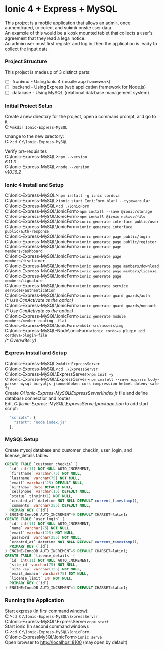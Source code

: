 # Ionic 4 + Express + MySQL

This project is a mobile application that allows an admin, once authenticated, to collect and submit onsite user data.<br/>
An example of this would be a kiosk mounted tablet that collects a user's agreement that they read a legal notice.<br/>
An admin user must first register and log in, then the application is ready to collect the input data.<br/>

### Project Structure

This project is made up of 3 distinct parts:<br/>
- [ ] frontend - Using Ionic 4 (mobile app framework)<br/>
- [ ] backend - Using Express (web application framework for Node.js)<br/>
- [ ] database - Using MySQL (relational database management system)<br/>

### Initial Project Setup

Create a new directory for the project, open a command prompt, and go to it<br/>
C:\>`mkdir Ionic-Express-MySQL`<br/>

Change to the new directory:<br/>
C:\>`cd C:\Ionic-Express-MySQL`

Verify pre-requisites:<br/>
C:\Ionic-Express-MySQL>`npm --version`<br/>
*6.11.3*<br/>
C:\Ionic-Express-MySQL>`node --version`<br/>
*v10.16.2*

### Ionic 4 Install and Setup
C:\Ionic-Express-MySQL>`npm install -g ionic cordova`<br/>
C:\Ionic-Express-MySQL>`ionic start IonicForm blank --type=angular`<br/>
C:\Ionic-Express-MySQL>`cd .\IonicForm`<br/>
C:\Ionic-Express-MySQL\IonicForm>`npm install --save @ionic/storage`<br/>
C:\Ionic-Express-MySQL\IonicForm>`npm install @ionic-native/file`<br/>
C:\Ionic-Express-MySQL\IonicForm>`ionic generate interface public/user`<br/>
C:\Ionic-Express-MySQL\IonicForm>`ionic generate interface public/auth-response`<br/>
C:\Ionic-Express-MySQL\IonicForm>`ionic generate page public/login`<br/>
C:\Ionic-Express-MySQL\IonicForm>`ionic generate page public/register`<br/>
C:\Ionic-Express-MySQL\IonicForm>`ionic generate page members/dashboard`<br/>
C:\Ionic-Express-MySQL\IonicForm>`ionic generate page members/disclaimer`<br/>
C:\Ionic-Express-MySQL\IonicForm>`ionic generate page members/download`<br/>
C:\Ionic-Express-MySQL\IonicForm>`ionic generate page members/license`<br/>
C:\Ionic-Express-MySQL\IonicForm>`ionic generate page members/signature`<br/>
C:\Ionic-Express-MySQL\IonicForm>`ionic generate service services/authentication`<br/>
C:\Ionic-Express-MySQL\IonicForm>`ionic generate guard guards/auth`<br/>
*(\* Use CanActivate as the option)*<br/>
C:\Ionic-Express-MySQL\IonicForm>`ionic generate guard guards/nonauth`<br/>
*(\* Use CanActivate as the option)*<br/>
C:\Ionic-Express-MySQL\IonicForm>`ionic generate module members/member-routing –flat`<br/>
C:\Ionic-Express-MySQL\IonicForm>`mkdir src\assets\img`<br/>
C:\Ionic-Express-MySQL-Node\IonicForm>`ionic cordova plugin add cordova-plugin-file`<br/>
*(\* Overwrite: y)*<br/>

### Express Install and Setup
C:\Ionic-Express-MySQL>`mkdir ExpressServer`<br/>
C:\Ionic-Express-MySQL>`cd .\ExpressServer`<br/>
C:\Ionic-Express-MySQL\ExpressServer>`npm init –y`<br/>
C:\Ionic-Express-MySQL\ExpressServer>`npm install --save express body-parser mysql bcryptjs jsonwebtoken cors compression helmet dotenv-safe fs`<br/>
Create *C:\Ionic-Express-MySQL\ExpressServer\index.js* file and define database connection and routes<br/>
Edit *C:\Ionic-Express-MySQL\ExpressServer\package.json* to add start script:<br/>
```javascript
  "scripts": {
    "start": "node index.js"
  },
```  

### MySQL Setup
Create mysql database and customer_checkin, user_login, and license_details tables<br/>
```sql
CREATE TABLE `customer_checkin` (
  `id` int(11) NOT NULL AUTO_INCREMENT,
  `firstname` varchar(75) NOT NULL,
  `lastname` varchar(75) NOT NULL,
  `email` varchar(125) DEFAULT NULL,
  `birthday` date DEFAULT NULL,
  `cellphone` varchar(15) DEFAULT NULL,
  `status` tinyint(1) NOT NULL,
  `created_at` datetime NOT NULL DEFAULT current_timestamp(),
  `comments` varchar(255) DEFAULT NULL,
  PRIMARY KEY (`id`)
) ENGINE=InnoDB AUTO_INCREMENT=9 DEFAULT CHARSET=latin1;
CREATE TABLE `user_login` (
  `id` int(11) NOT NULL AUTO_INCREMENT,
  `name` varchar(75) NOT NULL,
  `email` varchar(125) NOT NULL,
  `password` varchar(255) NOT NULL,
  `created_at` datetime NOT NULL DEFAULT current_timestamp(),
  PRIMARY KEY (`id`)
) ENGINE=InnoDB AUTO_INCREMENT=5 DEFAULT CHARSET=latin1;
CREATE TABLE `license_details` (
  `id` int(11) NOT NULL AUTO_INCREMENT,
  `site_id` varchar(75) NOT NULL,
  `site_key` varchar(125) NOT NULL,
  `email_domain` varchar(75) NOT NULL,
  `license_limit` INT NOT NULL,
  PRIMARY KEY (`id`)
) ENGINE=InnoDB AUTO_INCREMENT=1 DEFAULT CHARSET=latin1;
```  

### Running the Application

Start express (In first command window):<br/>
C:\>`cd C:\Ionic-Express-MySQL\ExpressServer`<br/>
C:\Ionic-Express-MySQL\ExpressServer>`npm start`<br/>
Start ionic (In second command window):<br/>
C:\>`cd C:\Ionic-Express-MySQL\IonicForm`<br/>
C:\Ionic-ExpressMySQL\IonicForm>`ionic serve`<br/>
Open browser to [http://localhost:8100](http://localhost:8100) (may open by default)<br/>
